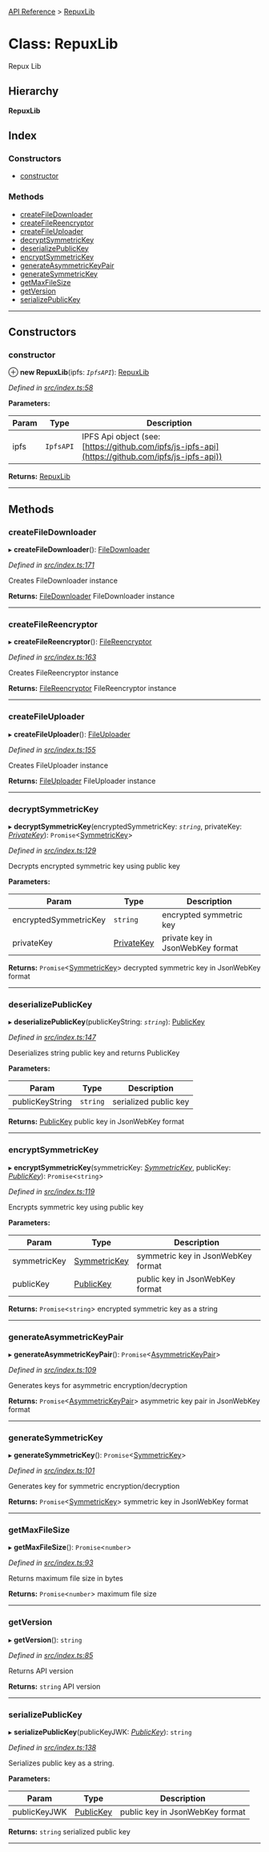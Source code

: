[API Reference](../README.md) > [RepuxLib](../classes/repuxlib.md)

# Class: RepuxLib

Repux Lib

## Hierarchy

**RepuxLib**

## Index

### Constructors

* [constructor](repuxlib.md#constructor)

### Methods

* [createFileDownloader](repuxlib.md#createfiledownloader)
* [createFileReencryptor](repuxlib.md#createfilereencryptor)
* [createFileUploader](repuxlib.md#createfileuploader)
* [decryptSymmetricKey](repuxlib.md#decryptsymmetrickey)
* [deserializePublicKey](repuxlib.md#deserializepublickey)
* [encryptSymmetricKey](repuxlib.md#encryptsymmetrickey)
* [generateAsymmetricKeyPair](repuxlib.md#generateasymmetrickeypair)
* [generateSymmetricKey](repuxlib.md#generatesymmetrickey)
* [getMaxFileSize](repuxlib.md#getmaxfilesize)
* [getVersion](repuxlib.md#getversion)
* [serializePublicKey](repuxlib.md#serializepublickey)

---

## Constructors

<a id="constructor"></a>

###  constructor

⊕ **new RepuxLib**(ipfs: *`IpfsAPI`*): [RepuxLib](repuxlib.md)

*Defined in [src/index.ts:58](https://github.com/repux/repux-lib/blob/dcfa8fe/src/index.ts#L58)*

**Parameters:**

| Param | Type | Description |
| ------ | ------ | ------ |
| ipfs | `IpfsAPI` |  IPFS Api object (see: [https://github.com/ipfs/js-ipfs-api](https://github.com/ipfs/js-ipfs-api)) |

**Returns:** [RepuxLib](repuxlib.md)

___

## Methods

<a id="createfiledownloader"></a>

###  createFileDownloader

▸ **createFileDownloader**(): [FileDownloader](filedownloader.md)

*Defined in [src/index.ts:171](https://github.com/repux/repux-lib/blob/dcfa8fe/src/index.ts#L171)*

Creates FileDownloader instance

**Returns:** [FileDownloader](filedownloader.md)
FileDownloader instance

___
<a id="createfilereencryptor"></a>

###  createFileReencryptor

▸ **createFileReencryptor**(): [FileReencryptor](filereencryptor.md)

*Defined in [src/index.ts:163](https://github.com/repux/repux-lib/blob/dcfa8fe/src/index.ts#L163)*

Creates FileReencryptor instance

**Returns:** [FileReencryptor](filereencryptor.md)
FileReencryptor instance

___
<a id="createfileuploader"></a>

###  createFileUploader

▸ **createFileUploader**(): [FileUploader](fileuploader.md)

*Defined in [src/index.ts:155](https://github.com/repux/repux-lib/blob/dcfa8fe/src/index.ts#L155)*

Creates FileUploader instance

**Returns:** [FileUploader](fileuploader.md)
FileUploader instance

___
<a id="decryptsymmetrickey"></a>

###  decryptSymmetricKey

▸ **decryptSymmetricKey**(encryptedSymmetricKey: *`string`*, privateKey: *[PrivateKey](../interfaces/privatekey.md)*): `Promise`<[SymmetricKey](../interfaces/symmetrickey.md)>

*Defined in [src/index.ts:129](https://github.com/repux/repux-lib/blob/dcfa8fe/src/index.ts#L129)*

Decrypts encrypted symmetric key using public key

**Parameters:**

| Param | Type | Description |
| ------ | ------ | ------ |
| encryptedSymmetricKey | `string` |  encrypted symmetric key |
| privateKey | [PrivateKey](../interfaces/privatekey.md) |  private key in JsonWebKey format |

**Returns:** `Promise`<[SymmetricKey](../interfaces/symmetrickey.md)>
decrypted symmetric key in JsonWebKey format

___
<a id="deserializepublickey"></a>

###  deserializePublicKey

▸ **deserializePublicKey**(publicKeyString: *`string`*): [PublicKey](../interfaces/publickey.md)

*Defined in [src/index.ts:147](https://github.com/repux/repux-lib/blob/dcfa8fe/src/index.ts#L147)*

Deserializes string public key and returns PublicKey

**Parameters:**

| Param | Type | Description |
| ------ | ------ | ------ |
| publicKeyString | `string` |  serialized public key |

**Returns:** [PublicKey](../interfaces/publickey.md)
public key in JsonWebKey format

___
<a id="encryptsymmetrickey"></a>

###  encryptSymmetricKey

▸ **encryptSymmetricKey**(symmetricKey: *[SymmetricKey](../interfaces/symmetrickey.md)*, publicKey: *[PublicKey](../interfaces/publickey.md)*): `Promise`<`string`>

*Defined in [src/index.ts:119](https://github.com/repux/repux-lib/blob/dcfa8fe/src/index.ts#L119)*

Encrypts symmetric key using public key

**Parameters:**

| Param | Type | Description |
| ------ | ------ | ------ |
| symmetricKey | [SymmetricKey](../interfaces/symmetrickey.md) |  symmetric key in JsonWebKey format |
| publicKey | [PublicKey](../interfaces/publickey.md) |  public key in JsonWebKey format |

**Returns:** `Promise`<`string`>
encrypted symmetric key as a string

___
<a id="generateasymmetrickeypair"></a>

###  generateAsymmetricKeyPair

▸ **generateAsymmetricKeyPair**(): `Promise`<[AsymmetricKeyPair](../interfaces/asymmetrickeypair.md)>

*Defined in [src/index.ts:109](https://github.com/repux/repux-lib/blob/dcfa8fe/src/index.ts#L109)*

Generates keys for asymmetric encryption/decryption

**Returns:** `Promise`<[AsymmetricKeyPair](../interfaces/asymmetrickeypair.md)>
asymmetric key pair in JsonWebKey format

___
<a id="generatesymmetrickey"></a>

###  generateSymmetricKey

▸ **generateSymmetricKey**(): `Promise`<[SymmetricKey](../interfaces/symmetrickey.md)>

*Defined in [src/index.ts:101](https://github.com/repux/repux-lib/blob/dcfa8fe/src/index.ts#L101)*

Generates key for symmetric encryption/decryption

**Returns:** `Promise`<[SymmetricKey](../interfaces/symmetrickey.md)>
symmetric key in JsonWebKey format

___
<a id="getmaxfilesize"></a>

###  getMaxFileSize

▸ **getMaxFileSize**(): `Promise`<`number`>

*Defined in [src/index.ts:93](https://github.com/repux/repux-lib/blob/dcfa8fe/src/index.ts#L93)*

Returns maximum file size in bytes

**Returns:** `Promise`<`number`>
maximum file size

___
<a id="getversion"></a>

###  getVersion

▸ **getVersion**(): `string`

*Defined in [src/index.ts:85](https://github.com/repux/repux-lib/blob/dcfa8fe/src/index.ts#L85)*

Returns API version

**Returns:** `string`
API version

___
<a id="serializepublickey"></a>

###  serializePublicKey

▸ **serializePublicKey**(publicKeyJWK: *[PublicKey](../interfaces/publickey.md)*): `string`

*Defined in [src/index.ts:138](https://github.com/repux/repux-lib/blob/dcfa8fe/src/index.ts#L138)*

Serializes public key as a string.

**Parameters:**

| Param | Type | Description |
| ------ | ------ | ------ |
| publicKeyJWK | [PublicKey](../interfaces/publickey.md) |  public key in JsonWebKey format |

**Returns:** `string`
serialized public key

___

